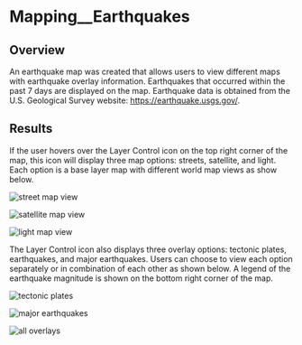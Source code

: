# Mapping__Earthquakes

## Overview
An earthquake map was created that allows users to view different maps with earthquake overlay information. Earthquakes that occurred within the past 7 days are displayed on the map.  Earthquake data is obtained from the U.S. Geological Survey website: https://earthquake.usgs.gov/.

## Results
If the user hovers over the Layer Control icon on the top right corner of the map, this icon will display three map options: streets, satellite, and light. Each option is a base layer map with different world map views as show below.

![street map view](https://user-images.githubusercontent.com/89353378/145731961-de66df9d-0695-4c81-9490-4cd1de8d513d.png)

![satellite map view](https://user-images.githubusercontent.com/89353378/145731964-d326ad22-fe0a-42ac-96c3-f8f8d70ffcce.png)

![light map view](https://user-images.githubusercontent.com/89353378/145731422-0a334c93-9dea-4ac3-bb65-d65eec2a2b18.png)


The Layer Control icon also displays three overlay options: tectonic plates, earthquakes, and major earthquakes.  Users can choose to view each option separately or in combination of each other as shown below.  A legend of the earthquake magnitude is shown on the bottom right corner of the map. 

![tectonic plates](https://user-images.githubusercontent.com/89353378/145731859-f76ca9d3-6431-4395-8f37-444552c1a457.png)

![major earthquakes](https://user-images.githubusercontent.com/89353378/145731640-f5eff8f7-bfcc-46f5-8e41-500780f43eec.png)

![all overlays](https://user-images.githubusercontent.com/89353378/145731641-7a012108-1ff4-40e4-b30c-d4ad0772f669.png)



